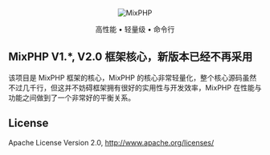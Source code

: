 <br>

<p align="center">
<img src="https://box.kancloud.cn/90f9b3c1d667aefa77b09ea1b7ffb054_120x120.png" alt="MixPHP">
</p>

<p align="center">高性能 • 轻量级 • 命令行</p>

## MixPHP V1.*, V2.0 框架核心，新版本已经不再采用

该项目是 MixPHP 框架的核心，MixPHP 的核心非常轻量化，整个核心源码虽然不过几千行，但这并不妨碍框架拥有很好的实用性与开发效率，MixPHP 在性能与功能之间做到了一个非常好的平衡关系。

## License

Apache License Version 2.0, http://www.apache.org/licenses/
